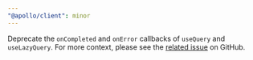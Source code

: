 ```yaml
---
"@apollo/client": minor
---
```


Deprecate the `onCompleted` and `onError` callbacks of `useQuery` and `useLazyQuery`.
For more context, please see the [related issue](https://github.com/apollographql/apollo-client/issues/12352) on GitHub.
